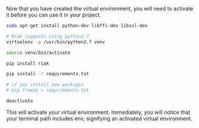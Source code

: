 Now that you have created the virtual environment, you will need to activate it before you can use it in your project.

```bash
sudo apt-get install python-dev libffi-dev libssl-dev

# Riak suggests using python2.7
virtualenv -p /usr/bin/python2.7 venv

source venv/bin/activate

pip install riak

pip install -r requirements.txt

# if you install new packages
# pip freeze > requirements.txt

deactivate
```

This will activate your virtual environment. Immediately, you will notice that your terminal path includes env, signifying an activated virtual environment.
